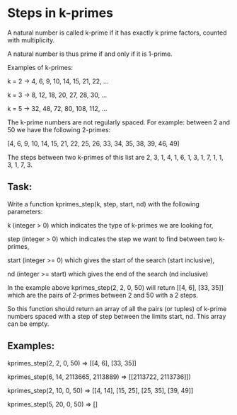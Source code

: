 # Steps in k-primes

A natural number is called k-prime if it has exactly k prime factors, counted with multiplicity.

A natural number is thus prime if and only if it is 1-prime.

Examples of k-primes:

k = 2 -> 4, 6, 9, 10, 14, 15, 21, 22, …

k = 3 -> 8, 12, 18, 20, 27, 28, 30, …

k = 5 -> 32, 48, 72, 80, 108, 112, …

The k-prime numbers are not regularly spaced. For example: between 2 and 50 we have the following 2-primes:

[4, 6, 9, 10, 14, 15, 21, 22, 25, 26, 33, 34, 35, 38, 39, 46, 49]

The steps between two k-primes of this list are 2, 3, 1, 4, 1, 6, 1, 3, 1, 7, 1, 1, 3, 1, 7, 3.

## Task:
Write a function kprimes_step(k, step, start, nd) with the following parameters:

k (integer > 0) which indicates the type of k-primes we are looking for,

step (integer > 0) which indicates the step we want to find between two k-primes,

start (integer >= 0) which gives the start of the search (start inclusive),

nd (integer >= start) which gives the end of the search (nd inclusive)

In the example above kprimes_step(2, 2, 0, 50) will return [[4, 6], [33, 35]] which are the pairs of 2-primes between 2 and 50 with a 2 steps.

So this function should return an array of all the pairs (or tuples) of k-prime numbers spaced with a step of step between the limits start, nd. This array can be empty.

## Examples:
kprimes_step(2, 2, 0, 50) => [[4, 6], [33, 35]]

kprimes_step(6, 14, 2113665, 2113889) => [[2113722, 2113736]])

kprimes_step(2, 10, 0, 50) => [[4, 14], [15, 25], [25, 35], [39, 49]]

kprimes_step(5, 20, 0, 50) => []
